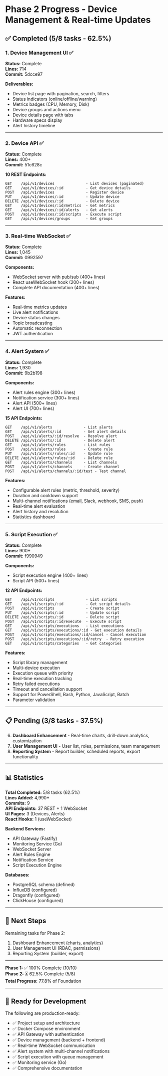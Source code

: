 # Phase 2 Progress - Device Management & Real-time Updates

## ✅ Completed (5/8 tasks - 62.5%)

### 1. Device Management UI ✅
**Status:** Complete  
**Lines:** 714  
**Commit:** 5dcce97

**Deliverables:**
- Device list page with pagination, search, filters
- Status indicators (online/offline/warning)
- Metrics badges (CPU, Memory, Disk)
- Device groups and actions menu
- Device details page with tabs
- Hardware specs display
- Alert history timeline

---

### 2. Device API ✅
**Status:** Complete  
**Lines:** 400+  
**Commit:** 51c628c

**10 REST Endpoints:**
```
GET    /api/v1/devices              - List devices (paginated)
GET    /api/v1/devices/:id          - Get device details
POST   /api/v1/devices              - Register device
PUT    /api/v1/devices/:id          - Update device
DELETE /api/v1/devices/:id          - Delete device
GET    /api/v1/devices/:id/metrics  - Get metrics
GET    /api/v1/devices/:id/alerts   - Get alerts
POST   /api/v1/devices/:id/scripts  - Execute script
GET    /api/v1/devices/groups       - Get groups
```

---

### 3. Real-time WebSocket ✅
**Status:** Complete  
**Lines:** 1,045  
**Commit:** 0992597

**Components:**
- WebSocket server with pub/sub (400+ lines)
- React useWebSocket hook (200+ lines)
- Complete API documentation (400+ lines)

**Features:**
- Real-time metrics updates
- Live alert notifications
- Device status changes
- Topic broadcasting
- Automatic reconnection
- JWT authentication

---

### 4. Alert System ✅
**Status:** Complete  
**Lines:** 1,930  
**Commit:** 9b2b198

**Components:**
- Alert rules engine (300+ lines)
- Notification service (300+ lines)
- Alert API (500+ lines)
- Alert UI (700+ lines)

**15 API Endpoints:**
```
GET    /api/v1/alerts              - List alerts
GET    /api/v1/alerts/:id          - Get alert details
POST   /api/v1/alerts/:id/resolve  - Resolve alert
DELETE /api/v1/alerts/:id          - Delete alert
GET    /api/v1/alerts/rules        - List rules
POST   /api/v1/alerts/rules        - Create rule
PUT    /api/v1/alerts/rules/:id    - Update rule
DELETE /api/v1/alerts/rules/:id    - Delete rule
GET    /api/v1/alerts/channels     - List channels
POST   /api/v1/alerts/channels     - Create channel
POST   /api/v1/alerts/channels/:id/test - Test channel
```

**Features:**
- Configurable alert rules (metric, threshold, severity)
- Duration and cooldown support
- Multi-channel notifications (email, Slack, webhook, SMS, push)
- Real-time alert evaluation
- Alert history and resolution
- Statistics dashboard

---

### 5. Script Execution ✅
**Status:** Complete  
**Lines:** 900+  
**Commit:** f990949

**Components:**
- Script execution engine (400+ lines)
- Script API (500+ lines)

**12 API Endpoints:**
```
GET    /api/v1/scripts              - List scripts
GET    /api/v1/scripts/:id          - Get script details
POST   /api/v1/scripts              - Create script
PUT    /api/v1/scripts/:id          - Update script
DELETE /api/v1/scripts/:id          - Delete script
POST   /api/v1/scripts/:id/execute  - Execute script
GET    /api/v1/scripts/executions   - List executions
GET    /api/v1/scripts/executions/:id - Get execution details
POST   /api/v1/scripts/executions/:id/cancel - Cancel execution
POST   /api/v1/scripts/executions/:id/retry  - Retry execution
GET    /api/v1/scripts/categories   - Get categories
```

**Features:**
- Script library management
- Multi-device execution
- Execution queue with priority
- Real-time execution tracking
- Retry failed executions
- Timeout and cancellation support
- Support for PowerShell, Bash, Python, JavaScript, Batch
- Parameter validation

---

## 📋 Pending (3/8 tasks - 37.5%)

6. **Dashboard Enhancement** - Real-time charts, drill-down analytics, customization
7. **User Management UI** - User list, roles, permissions, team management
8. **Reporting System** - Report builder, scheduled reports, export functionality

---

## 📊 Statistics

**Total Completed:** 5/8 tasks (62.5%)  
**Lines Added:** 4,990+  
**Commits:** 9  
**API Endpoints:** 37 REST + 1 WebSocket  
**UI Pages:** 3 (Devices, Alerts)  
**React Hooks:** 1 (useWebSocket)

**Backend Services:**
- API Gateway (Fastify)
- Monitoring Service (Go)
- WebSocket Server
- Alert Rules Engine
- Notification Service
- Script Execution Engine

**Databases:**
- PostgreSQL schema (defined)
- InfluxDB (configured)
- Dragonfly (configured)
- ClickHouse (configured)

---

## 🎯 Next Steps

Remaining tasks for Phase 2:
1. Dashboard Enhancement (charts, analytics)
2. User Management UI (RBAC, permissions)
3. Reporting System (builder, export)

---

**Phase 1:** ✅ 100% Complete (10/10)  
**Phase 2:** ⏳ 62.5% Complete (5/8)  
**Total Progress:** 77.8% of Foundation

---

## 🚀 Ready for Development

The following are production-ready:
- ✅ Project setup and architecture
- ✅ Docker Compose environment
- ✅ API Gateway with authentication
- ✅ Device management (backend + frontend)
- ✅ Real-time WebSocket communication
- ✅ Alert system with multi-channel notifications
- ✅ Script execution with queue management
- ✅ Monitoring service (Go)
- ✅ Comprehensive documentation

